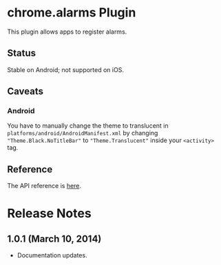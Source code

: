 # chrome.alarms Plugin

This plugin allows apps to register alarms.

## Status

Stable on Android; not supported on iOS.

## Caveats

### Android

You have to manually change the theme to translucent in `platforms/android/AndroidManifest.xml` by changing `"Theme.Black.NoTitleBar"` to `"Theme.Translucent"` inside your `<activity>` tag.

## Reference

The API reference is [here](http://developer.chrome.com/apps/alarms.html).

# Release Notes
## 1.0.1 (March 10, 2014)
- Documentation updates.
